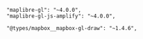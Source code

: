     "maplibre-gl": "~4.0.0",
    "maplibre-gl-js-amplify": "~4.0.0",

    "@types/mapbox__mapbox-gl-draw": "~1.4.6",